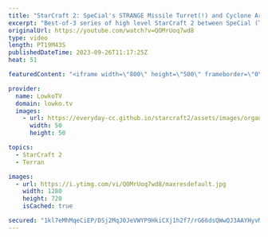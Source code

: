 ```yaml
---
title: "StarCraft 2: SpeCial's STRANGE Missile Turret(!) and Cyclone Army!"
excerpt: "Best-of-3 series of high level StarCraft 2 between SpeCial (Terran) and Nice (Protoss). In this series SpeCial decides to go for a very strange Terran unit composition that we haven't really seen before, as he focuses on Cyclones together with Missile Turrets. Nice responds by making Phoenixes and Immortals."
originalUrl: https://youtube.com/watch?v=QOMrUoq7wd8
type: video
length: PT19M43S
publishedDateTime: 2023-09-26T11:17:25Z
heat: 51

featuredContent: "<iframe width=\"800\" height=\"500\" frameborder=\"0\" src=\"https://www.youtube.com/embed/QOMrUoq7wd8\" allow=\"accelerometer; autoplay; encrypted-media; gyroscope; picture-in-picture\" allowfullscreen></iframe>"

provider:
  name: LowkoTV
  domain: lowko.tv
  images:
    - url: https://everyday-cc.github.io/starcraft2/assets/images/organizations/lowko.tv-50x50.jpg
      width: 50
      height: 50

topics:
  - StarCraft 2
  - Terran

images:
  - url: https://i.ytimg.com/vi/QOMrUoq7wd8/maxresdefault.jpg
    width: 1280
    height: 720
    isCached: true

secured: "1kl7eMhMqeCiEP/DSj2MqJ0JeVWYP9HkiCXj1h2f7/rG66dsQWwQJ3AAYHyvM+vOADs2RjYYX0B1RYp7KmOI76zQ1DnHuuWcLNPUxCKQejHNIaQHY+jGUYu0LH0x7Tt93+lp5d01CCopwM2WHKQe5M5PUAhzo4XCsBMJdRMb5qfXf44aCIvfUhCtSePu6Zm1G7FEeWjCUeirYKVaCKFXa42fYv2BfJyDQh7MiJLKhlsKGi58P6P0226aOZPKDD32mlSYRDocDYls2Haxq1ZITLh/3B4mT62/m6ODuSZZcdSfYyTMQ4ViW/lGmvSpqyX7pW/z2uFIQwTJDIH3sbMarEf1Irez20oKnf4wCwkSNO7M0RoAeg0jY1gS83hsQODdrknwKEzw3AHLIxzx/8gYqbZFX5vLimKI9musmPbuISo=;vLbkpFfaHa+XtoE5ukkqLw=="
---
```


